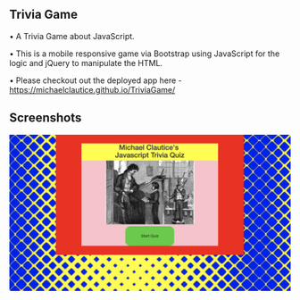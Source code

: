 ## Trivia Game

• A Trivia Game about JavaScript.

• This is a mobile responsive game via Bootstrap using JavaScript for the logic and jQuery to manipulate the HTML.

• Please checkout out the deployed app here - https://michaelclautice.github.io/TriviaGame/

## Screenshots

![screenshot](https://github.com/MichaelClautice/TriviaGame/blob/master/screenshots/Trivia-Game.png)
